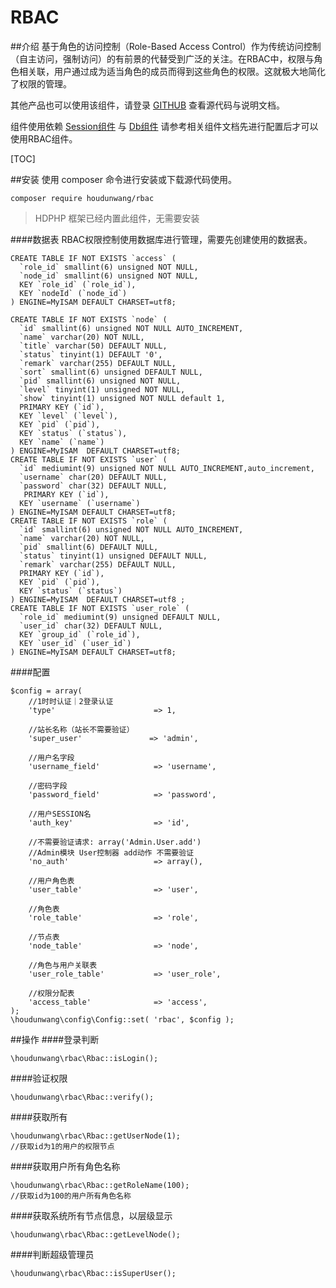 # RBAC
##介绍
基于角色的访问控制（Role-Based Access Control）作为传统访问控制（自主访问，强制访问）的有前景的代替受到广泛的关注。在RBAC中，权限与角色相关联，用户通过成为适当角色的成员而得到这些角色的权限。这就极大地简化了权限的管理。

其他产品也可以使用该组件，请登录 [GITHUB](https://github.com/houdunwang/rbac) 查看源代码与说明文档。

组件使用依赖 [Session组件](https://github.com/houdunwang/session) 与 [Db组件](https://github.com/houdunwang/db) 请参考相关组件文档先进行配置后才可以使用RBAC组件。

[TOC]

##安装
使用 composer 命令进行安装或下载源代码使用。

```
composer require houdunwang/rbac
```
> HDPHP 框架已经内置此组件，无需要安装

####数据表
RBAC权限控制使用数据库进行管理，需要先创建使用的数据表。
```
CREATE TABLE IF NOT EXISTS `access` (
  `role_id` smallint(6) unsigned NOT NULL,
  `node_id` smallint(6) unsigned NOT NULL,
  KEY `role_id` (`role_id`),
  KEY `nodeId` (`node_id`)
) ENGINE=MyISAM DEFAULT CHARSET=utf8;

CREATE TABLE IF NOT EXISTS `node` (
  `id` smallint(6) unsigned NOT NULL AUTO_INCREMENT,
  `name` varchar(20) NOT NULL,
  `title` varchar(50) DEFAULT NULL,
  `status` tinyint(1) DEFAULT '0',
  `remark` varchar(255) DEFAULT NULL,
  `sort` smallint(6) unsigned DEFAULT NULL,
  `pid` smallint(6) unsigned NOT NULL,
  `level` tinyint(1) unsigned NOT NULL,
  `show` tinyint(1) unsigned NOT NULL default 1,
  PRIMARY KEY (`id`),
  KEY `level` (`level`),
  KEY `pid` (`pid`),
  KEY `status` (`status`),
  KEY `name` (`name`)
) ENGINE=MyISAM  DEFAULT CHARSET=utf8;
CREATE TABLE IF NOT EXISTS `user` (
  `id` mediumint(9) unsigned NOT NULL AUTO_INCREMENT,auto_increment,
  `username` char(20) DEFAULT NULL,
  `password` char(32) DEFAULT NULL,
   PRIMARY KEY (`id`),
  KEY `username` (`username`)
) ENGINE=MyISAM DEFAULT CHARSET=utf8;
CREATE TABLE IF NOT EXISTS `role` (
  `id` smallint(6) unsigned NOT NULL AUTO_INCREMENT,
  `name` varchar(20) NOT NULL,
  `pid` smallint(6) DEFAULT NULL,
  `status` tinyint(1) unsigned DEFAULT NULL,
  `remark` varchar(255) DEFAULT NULL,
  PRIMARY KEY (`id`),
  KEY `pid` (`pid`),
  KEY `status` (`status`)
) ENGINE=MyISAM  DEFAULT CHARSET=utf8 ;
CREATE TABLE IF NOT EXISTS `user_role` (
  `role_id` mediumint(9) unsigned DEFAULT NULL,
  `user_id` char(32) DEFAULT NULL,
  KEY `group_id` (`role_id`),
  KEY `user_id` (`user_id`)
) ENGINE=MyISAM DEFAULT CHARSET=utf8;
```

####配置
```
$config = array(
    //1时时认证｜2登录认证
 	'type'                      => 1,           
    
    //站长名称（站长不需要验证）
    'super_user'               => 'admin', 
    
    //用户名字段
    'username_field'            => 'username',  
    
    //密码字段
    'password_field'            => 'password',  
    
    //用户SESSION名
    'auth_key'                  => 'id',       
    
    //不需要验证请求: array('Admin.User.add')
    //Admin模块 User控制器 add动作 不需要验证
    'no_auth'                   => array(),     

    //用户角色表
    'user_table'                => 'user',      

    //角色表
    'role_table'                => 'role',      

    //节点表
    'node_table'                => 'node',      

    //角色与用户关联表
    'user_role_table'           => 'user_role',

    //权限分配表
    'access_table'              => 'access',
);
\houdunwang\config\Config::set( 'rbac', $config );
```

##操作
####登录判断
```
\houdunwang\rbac\Rbac::isLogin();
```

####验证权限
```
\houdunwang\rbac\Rbac::verify();
```

####获取所有
```
\houdunwang\rbac\Rbac::getUserNode(1);
//获取id为1的用户的权限节点
```

####获取用户所有角色名称
```
\houdunwang\rbac\Rbac::getRoleName(100);
//获取id为100的用户所有角色名称
```

####获取系统所有节点信息，以层级显示
```
\houdunwang\rbac\Rbac::getLevelNode();
```

####判断超级管理员
```
\houdunwang\rbac\Rbac::isSuperUser();
```